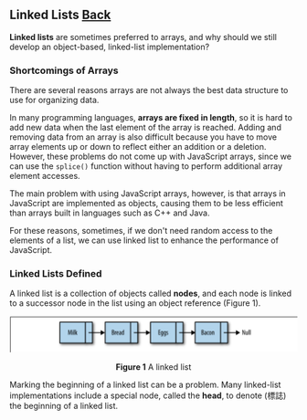 ## Linked Lists [Back](./../data_structure.md)

**Linked lists** are sometimes preferred to arrays, and why should we still develop an object-based, linked-list implementation?

### Shortcomings of Arrays

There are several reasons arrays are not always the best data structure to use for organizing data.

In many programming languages, **arrays are fixed in length**, so it is hard to add new data when the last element of the array is reached. Adding and removing data from an array is also difficult because you have to move array elements up or down to reflect either an addition or a deletion. However, these problems do not come up with JavaScript arrays, since we can use the `splice()` function without having to perform additional array element accesses. 

The main problem with using JavaScript arrays, however, is that arrays in JavaScript are implemented as objects, causing them to be less efficient than arrays built in languages such as C++ and Java.

For these reasons, sometimes, if we don't need random access to the elements of a list, we can use linked list to enhance the performance of JavaScript.

### Linked Lists Defined

A linked list is a collection of objects called **nodes**, and each node is linked to a successor node in the list using an object reference (Figure 1).

<p align="center">
    <img src="./linked_list.png" title="a linked list" alt="a linked list" />
</p>

<p align="center">
    <strong>Figure 1</strong> A linked list
</p>

Marking the beginning of a linked list can be a problem. Many linked-list implementations include a special node, called the **head**, to denote (標誌) the beginning of a linked list. 
